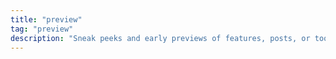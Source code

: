 ```yaml
---
title: "preview"
tag: "preview"
description: "Sneak peeks and early previews of features, posts, or tooling experiments before they ship."
---
```

